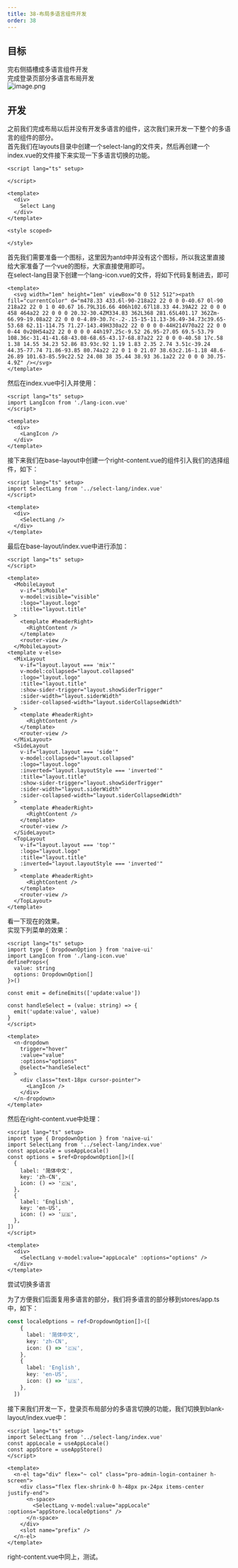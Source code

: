 ```yaml
---
title: 38-布局多语言组件开发
order: 38
---
```


<a name="Ltuq9"></a>
## 目标
完右侧插槽成多语言组件开发<br />完成登录页部分多语言布局开发<br />![image.png](https://cdn.nlark.com/yuque/0/2022/png/10377041/1669985792470-4a8d02d6-2c77-41ee-878d-6777108d02c6.png#averageHue=%232b2e2d&clientId=uea8fd3f0-ddea-4&from=paste&height=434&id=u54b08a1b&name=image.png&originHeight=434&originWidth=630&originalType=binary&ratio=1&rotation=0&showTitle=false&size=24116&status=done&style=none&taskId=u2752779d-26ae-415a-888e-38cfa95e007&title=&width=630)
<a name="ZAlzh"></a>
## 开发
之前我们完成布局以后并没有开发多语言的组件，这次我们来开发一下整个的多语言的组件的部分。<br />首先我们在layouts目录中创建一个select-lang的文件夹，然后再创建一个index.vue的文件接下来实现一下多语言切换的功能。
```vue
<script lang="ts" setup>

</script>

<template>
  <div>
    Select Lang
  </div>
</template>

<style scoped>

</style>
```
首先我们需要准备一个图标，这里因为antd中并没有这个图标，所以我这里直接给大家准备了一个vue的图标，大家直接使用即可。<br />在select-lang目录下创建一个lang-icon.vue的文件，将如下代码复制进去，即可
```vue
<template>
  <svg width="1em" height="1em" viewBox="0 0 512 512"><path fill="currentColor" d="m478.33 433.6l-90-218a22 22 0 0 0-40.67 0l-90 218a22 22 0 1 0 40.67 16.79L316.66 406h102.67l18.33 44.39A22 22 0 0 0 458 464a22 22 0 0 0 20.32-30.4ZM334.83 362L368 281.65L401.17 362Zm-66.99-19.08a22 22 0 0 0-4.89-30.7c-.2-.15-15-11.13-36.49-34.73c39.65-53.68 62.11-114.75 71.27-143.49H330a22 22 0 0 0 0-44H214V70a22 22 0 0 0-44 0v20H54a22 22 0 0 0 0 44h197.25c-9.52 26.95-27.05 69.5-53.79 108.36c-31.41-41.68-43.08-68.65-43.17-68.87a22 22 0 0 0-40.58 17c.58 1.38 14.55 34.23 52.86 83.93c.92 1.19 1.83 2.35 2.74 3.51c-39.24 44.35-77.74 71.86-93.85 80.74a22 22 0 1 0 21.07 38.63c2.16-1.18 48.6-26.89 101.63-85.59c22.52 24.08 38 35.44 38.93 36.1a22 22 0 0 0 30.75-4.9Z" /></svg>
</template>
```
然后在index.vue中引入并使用：
```vue
<script lang="ts" setup>
import LangIcon from './lang-icon.vue'
</script>

<template>
  <div>
    <LangIcon />
  </div>
</template>

```
接下来我们在base-layout中创建一个right-content.vue的组件引入我们的选择组件，如下：
```vue
<script lang="ts" setup>
import SelectLang from '../select-lang/index.vue'
</script>

<template>
  <div>
    <SelectLang />
  </div>
</template>
```
最后在base-layout/index.vue中进行添加：
```vue
<script lang="ts" setup>
</script>

<template>
  <MobileLayout
    v-if="isMobile"
    v-model:visible="visible"
    :logo="layout.logo"
    :title="layout.title"
  >
    <template #headerRight>
      <RightContent />
    </template>
    <router-view />
  </MobileLayout>
<template v-else>
  <MixLayout
    v-if="layout.layout === 'mix'"
    v-model:collapsed="layout.collapsed"
    :logo="layout.logo"
    :title="layout.title"
    :show-sider-trigger="layout.showSiderTrigger"
    :sider-width="layout.siderWidth"
    :sider-collapsed-width="layout.siderCollapsedWidth"
  >
    <template #headerRight>
      <RightContent />
    </template>
    <router-view />
  </MixLayout>
  <SideLayout
    v-if="layout.layout === 'side'"
    v-model:collapsed="layout.collapsed"
    :logo="layout.logo"
    :inverted="layout.layoutStyle === 'inverted'"
    :title="layout.title"
    :show-sider-trigger="layout.showSiderTrigger"
    :sider-width="layout.siderWidth"
    :sider-collapsed-width="layout.siderCollapsedWidth"
  >
    <template #headerRight>
      <RightContent />
    </template>
    <router-view />
  </SideLayout>
  <TopLayout
    v-if="layout.layout === 'top'"
    :logo="layout.logo"
    :title="layout.title"
    :inverted="layout.layoutStyle === 'inverted'"
  >
    <template #headerRight>
      <RightContent />
    </template>
    <router-view />
  </TopLayout>
</template>
```
看一下现在的效果。<br />实现下列菜单的效果：
```vue
<script lang="ts" setup>
import type { DropdownOption } from 'naive-ui'
import LangIcon from './lang-icon.vue'
defineProps<{
  value: string
  options: DropdownOption[]
}>()

const emit = defineEmits(['update:value'])

const handleSelect = (value: string) => {
  emit('update:value', value)
}
</script>

<template>
  <n-dropdown
    trigger="hover"
    :value="value"
    :options="options"
    @select="handleSelect"
  >
    <div class="text-18px cursor-pointer">
      <LangIcon />
    </div>
  </n-dropdown>
</template>

```
然后在right-content.vue中处理：
```vue
<script lang="ts" setup>
import type { DropdownOption } from 'naive-ui'
import SelectLang from '../select-lang/index.vue'
const appLocale = useAppLocale()
const options = $ref<DropdownOption[]>([
  {
    label: '简体中文',
    key: 'zh-CN',
    icon: () => '🇨🇳',
  },
  {
    label: 'English',
    key: 'en-US',
    icon: () => '🇺🇸',
  },
])
</script>

<template>
  <div>
    <SelectLang v-model:value="appLocale" :options="options" />
  </div>
</template>
```
尝试切换多语言


为了方便我们后面复用多语言的部分，我们将多语言的部分移到stores/app.ts中，如下：
```typescript
const localeOptions = ref<DropdownOption[]>([
    {
      label: '简体中文',
      key: 'zh-CN',
      icon: () => '🇨🇳',
    },
    {
      label: 'English',
      key: 'en-US',
      icon: () => '🇺🇸',
    },
  ])
```

接下来我们开发一下，登录页布局部分的多语言切换的功能，我们切换到blank-layout/index.vue中：
```vue
<script lang="ts" setup>
import SelectLang from '../select-lang/index.vue'
const appLocale = useAppLocale()
const appStore = useAppStore()
</script>

<template>
  <n-el tag="div" flex="~ col" class="pro-admin-login-container h-screen">
    <div class="flex flex-shrink-0 h-48px px-24px items-center justify-end">
      <n-space>
        <SelectLang v-model:value="appLocale" :options="appStore.localeOptions" />
      </n-space>
    </div>
    <slot name="prefix" />
  </n-el>
</template>

```
right-content.vue中同上，测试。
